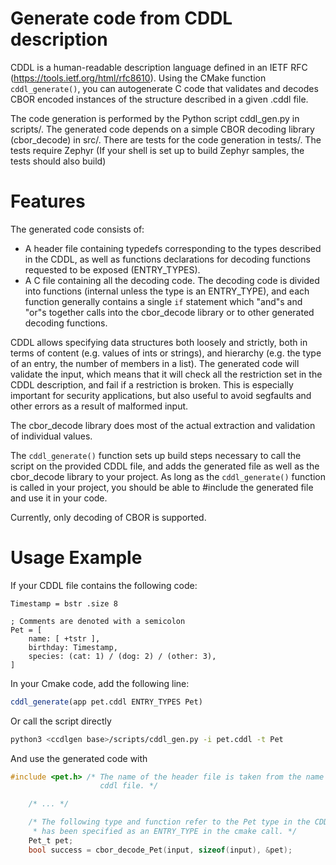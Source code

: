 Generate code from CDDL description
===================================

CDDL is a human-readable description language defined in an IETF RFC (https://tools.ietf.org/html/rfc8610).
Using the CMake function `cddl_generate()`, you can autogenerate C code that validates and decodes CBOR encoded instances of the structure described in a given .cddl file.

The code generation is performed by the Python script cddl_gen.py in scripts/.
The generated code depends on a simple CBOR decoding library (cbor_decode) in src/.
There are tests for the code generation in tests/.
The tests require Zephyr (If your shell is set up to build Zephyr samples, the tests should also build)

Features
========

The generated code consists of:
 - A header file containing typedefs corresponding to the types described in the CDDL, as well as functions declarations for decoding functions requested to be exposed (ENTRY_TYPES).
 - A C file containing all the decoding code.
   The decoding code is divided into functions (internal unless the type is an ENTRY_TYPE), and each function generally contains a single `if` statement which "and"s and "or"s together calls into the cbor_decode library or to other generated decoding functions.

CDDL allows specifying data structures both loosely and strictly, both in terms of content (e.g. values of ints or strings), and hierarchy (e.g. the type of an entry, the number of members in a list).
The generated code will validate the input, which means that it will check all the restriction set in the CDDL description, and fail if a restriction is broken.
This is especially important for security applications, but also useful to avoid segfaults and other errors as a result of malformed input.

The cbor_decode library does most of the actual extraction and validation of individual values.

The `cddl_generate()` function sets up build steps necessary to call the script on the provided CDDL file, and adds the generated file as well as the cbor_decode library to your project.
As long as the `cddl_generate()` function is called in your project, you should be able to #include the generated file and use it in your code.

Currently, only decoding of CBOR is supported.

Usage Example
=============

If your CDDL file contains the following code:

```cddl
Timestamp = bstr .size 8

; Comments are denoted with a semicolon
Pet = [
    name: [ +tstr ],
    birthday: Timestamp,
    species: (cat: 1) / (dog: 2) / (other: 3),
]
```

In your Cmake code, add the following line:

```cmake
cddl_generate(app pet.cddl ENTRY_TYPES Pet)
```

Or call the script directly

```sh
python3 <ccdlgen base>/scripts/cddl_gen.py -i pet.cddl -t Pet
```

And use the generated code with

```c
#include <pet.h> /* The name of the header file is taken from the name of the
                    cddl file. */

    /* ... */

    /* The following type and function refer to the Pet type in the CDDL, which
     * has been specified as an ENTRY_TYPE in the cmake call. */
    Pet_t pet;
    bool success = cbor_decode_Pet(input, sizeof(input), &pet);
```
